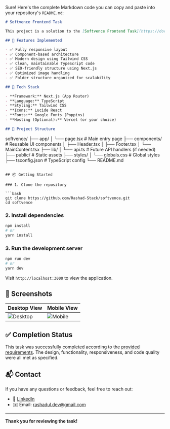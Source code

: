 Sure! Here's the complete Markdown code you can copy and paste into your repository's `README.md`:

```markdown
# Softvence Frontend Task

This project is a solution to the [Softvence Frontend Task](https://docs.google.com/document/d/1sq0EjBElw9356HBUl06b71ZrjgNTEb4efkrcLjmcIw8/edit?usp=sharing). The implementation is based on **Next.js** with **TypeScript**, using modular components and responsive design.

## 🚀 Features Implemented

- ✅ Fully responsive layout
- ✅ Component-based architecture
- ✅ Modern design using Tailwind CSS
- ✅ Clean, maintainable TypeScript code
- ✅ SEO-friendly structure using Next.js
- ✅ Optimized image handling
- ✅ Folder structure organized for scalability

## 🧰 Tech Stack

- **Framework:** Next.js (App Router)
- **Language:** TypeScript
- **Styling:** Tailwind CSS
- **Icons:** Lucide React
- **Fonts:** Google Fonts (Poppins)
- **Hosting (Optional):** Vercel (or your choice)

## 📁 Project Structure
```

softvence/
├── app/
│ └── page.tsx # Main entry page
├── components/ # Reusable UI components
│ ├── Header.tsx
│ ├── Footer.tsx
│ └── MainContent.tsx
├── lib/
│ └── api.ts # Future API handlers (if needed)
├── public/ # Static assets
├── styles/
│ └── globals.css # Global styles
├── tsconfig.json # TypeScript config
└── README.md

````

## 📦 Getting Started

### 1. Clone the repository

```bash
git clone https://github.com/Rashad-Stack/softvence.git
cd softvence
````

### 2. Install dependencies

```bash
npm install
# or
yarn install
```

### 3. Run the development server

```bash
npm run dev
# or
yarn dev
```

Visit `http://localhost:3000` to view the application.

## 📸 Screenshots

| Desktop View                                 | Mobile View                                |
| -------------------------------------------- | ------------------------------------------ |
| ![Desktop](./public/screenshots/desktop.png) | ![Mobile](./public/screenshots/mobile.png) |

## ✅ Completion Status

This task was successfully completed according to the [provided requirements](https://docs.google.com/document/d/1sq0EjBElw9356HBUl06b71ZrjgNTEb4efkrcLjmcIw8/edit?usp=sharing). The design, functionality, responsiveness, and code quality were all met as specified.

## 📬 Contact

If you have any questions or feedback, feel free to reach out:

- 🔗 [LinkedIn](https://linkedin.com/in/rashadul-islam/)
- ✉️ Email: [rashadul.dev@gmail.com](mailto:rashadul.dev@gmail.com)

---

**Thank you for reviewing the task!**

```

```
